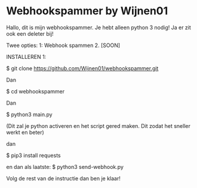 # Webhookspammer by Wijnen01
Hallo, dit is mijn webhookspammer.
Je hebt alleen python 3 nodig!
Ja er zit ook een deleter bij!

Twee opties: 
1: Webhook spammen
2. [SOON]


INSTALLEREN 1:

$ git clone https://github.com/Wijnen01/webhookspammer.git

Dan 

$ cd webhookspammer

Dan

$ python3 main.py

(Dit zal je python activeren en het script gered maken. Dit zodat het sneller werkt en beter)


dan

$ pip3 install requests

en dan als laatste: 
$ python3 send-webhook.py

Volg de rest van de instructie dan ben je klaar!
